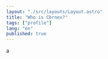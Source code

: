 ```yaml
---
layout: "./src/layouts/Layout.astro"
title: "Who is Cbrnex?"
tags: ["profile"]
lang: "en"
published: true
---
```


a